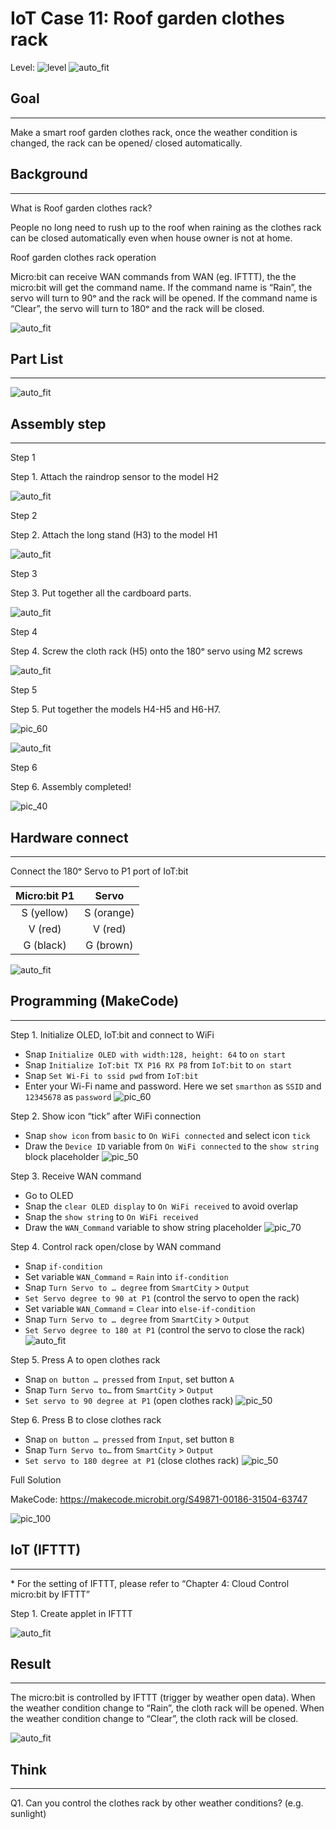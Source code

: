 # IoT Case 11: Roof garden clothes rack

Level: ![level](images/level4.png)
![auto_fit](images/Case11/case-11.png)<P>

## Goal
<HR>

Make a smart roof garden clothes rack, once the weather condition is changed, the rack can be opened/ closed automatically.

## Background
<HR>

<span id="subtitle">What is Roof garden clothes rack?</span><BR><P>
People no long need to rush up to the roof when raining as the clothes rack can be closed automatically even when house owner is not at home.<BR><P>
<span id="subtitle">Roof garden clothes rack operation</span><BR><P>
Micro:bit can receive WAN commands from WAN (eg. IFTTT), the the micro:bit will get the command name. If the command name is “Rain”, the servo will turn to 90ᵒ and the rack will be opened. If the command name is “Clear”, the servo will turn to 180ᵒ and the rack will be closed.<BR><P>
![auto_fit](images/Case11/Concept-diagram-Case11.png)<P>

## Part List
<HR>

![auto_fit](images/Case11/Case11_parts.png)<P>
 
## Assembly step
<HR>

<span id="subtitle">Step 1</span><BR><P>
Step 1. Attach the raindrop sensor to the model H2<BR><P>
![auto_fit](images/Case11/Case11_ass1.png)<P>
<span id="subtitle">Step 2</span><BR><P>
Step 2. Attach the long stand (H3) to the model H1<BR><P>
![auto_fit](images/Case11/Case11_ass2.png)<P>
<span id="subtitle">Step 3</span><BR><P>
Step 3. Put together all the cardboard parts.<BR><P>
![auto_fit](images/Case11/Case11_ass3.png)<P>
<span id="subtitle">Step 4</span><BR><P>
Step 4. Screw the cloth rack (H5) onto the 180ᵒ servo using M2 screws  <BR><P>
![auto_fit](images/Case11/Case11_ass4.png)<P>
<span id="subtitle">Step 5</span><BR><P>
Step 5. Put together the models H4-H5 and H6-H7. <BR><P>
![pic_60](images/Case11/Case11_ass5.png)<P>
![auto_fit](images/Case11/Case11_ass6.png)<P>
<span id="subtitle">Step 6</span><BR><P>
Step 6. Assembly completed!<BR><P>
![pic_40](images/Case11/Case11_ass7.png)<P>


## Hardware connect
<HR>

Connect the 180ᵒ Servo to P1 port of IoT:bit<BR><P>

Micro:bit P1|Servo
:-: | :-: 
S (yellow) |S (orange)
V (red)	| V (red)
G (black) | G (brown)

![auto_fit](images/Case11/Case11_hardware.png)<P>

## Programming (MakeCode)
<HR>

<span id="subtitle">Step 1. Initialize OLED, IoT:bit and connect to WiFi</span><BR><P>
* Snap `Initialize OLED with width:128, height: 64` to `on start`
* Snap `Initialize IoT:bit TX P16 RX P8` from `IoT:bit` to `on start`
* Snap `Set Wi-Fi to ssid pwd` from `IoT:bit`
* Enter your Wi-Fi name and password. Here we set `smarthon` as `SSID` and `12345678` as `password`
![pic_60](images/Case11/Case11_p1.png)<P>

<span id="subtitle">Step 2. Show icon “tick” after WiFi connection</span><BR><P>
* Snap `show icon` from `basic` to `On WiFi connected` and select icon `tick`
* Draw the `Device ID` variable from `On WiFi connected` to the `show string` block placeholder
![pic_50](images/Case11/Case11_p2.png)<P>

<span id="subtitle">Step 3. Receive WAN command</span><BR><P>
* Go to OLED
* Snap the `clear OLED display` to `On WiFi received` to avoid overlap
* Snap the `show string` to `On WiFi received`
* Draw the `WAN_Command` variable to show string placeholder
![pic_70](images/Case11/Case11_p3.png)<P>

<span id="subtitle">Step 4. Control rack open/close by WAN command</span><BR><P>
* Snap `if-condition`
* Set variable `WAN_Command` = `Rain` into `if-condition`
* Snap `Turn Servo to … degree` from `SmartCity` > `Output`
* `Set Servo degree to 90 at P1` (control the servo to open the rack)
* Set variable `WAN_Command` = `Clear` into `else-if-condition`
* Snap `Turn Servo to … degree` from `SmartCity` > `Output`
* `Set Servo degree to 180 at P1` (control the servo to close the rack)
![auto_fit](images/Case11/Case11_p4.png)<P>

<span id="subtitle">Step 5. Press A to open clothes rack</span><BR><P>
* Snap `on button … pressed` from `Input`, set button `A`
* Snap `Turn Servo to…` from `SmartCity` > `Output`
* `Set servo to 90 degree at P1` (open clothes rack)
![pic_50](images/Case11/Case11_p5.png)<P>

<span id="subtitle">Step 6. Press B to close clothes rack</span><BR><P>
* Snap `on button … pressed` from `Input`, set button `B`
* Snap `Turn Servo to…` from `SmartCity` > `Output`
* `Set servo to 180 degree at P1` (close clothes rack)
![pic_50](images/Case11/Case11_p6.png)<P>


<span id="subtitle">Full Solution<BR><P>
MakeCode: <a href="https://makecode.microbit.org/S49871-00186-31504-63747" target="_blank">https://makecode.microbit.org/S49871-00186-31504-63747</a>

![pic_100](images/Case11/Case11_full_program.png)<P>


## IoT (IFTTT)
<HR>

<span id="remarks">* For the setting of IFTTT, please refer to “Chapter 4: Cloud Control micro:bit by IFTTT”</span><BR><P>

<span id="subtitle">Step 1. Create applet in IFTTT<BR><P>
![auto_fit](images/Case11/Case11_iot1.png)<P>


## Result
<HR>

The micro:bit is controlled by IFTTT (trigger by weather open data). When the weather condition change to “Rain”, the cloth rack will be opened. When the weather condition change to “Clear”, the cloth rack will be closed.<BR><P>
![auto_fit](images/Case11/Case11_result.gif)<P>

## Think
<HR>

Q1. Can you control the clothes rack by other weather conditions? (e.g. sunlight)<BR><P>
